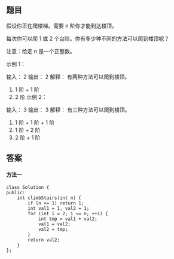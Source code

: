 ## 题目
假设你正在爬楼梯。需要 n 阶你才能到达楼顶。

每次你可以爬 1 或 2 个台阶。你有多少种不同的方法可以爬到楼顶呢？

注意：给定 n 是一个正整数。

示例 1：

输入： 2
输出： 2
解释： 有两种方法可以爬到楼顶。
1.  1 阶 + 1 阶
2.  2 阶
示例 2：

输入： 3
输出： 3
解释： 有三种方法可以爬到楼顶。
1.  1 阶 + 1 阶 + 1 阶
2.  1 阶 + 2 阶
3.  2 阶 + 1 阶

## 答案

#### 方法一
```
class Solution {
public:
    int climbStairs(int n) {
        if (n <= 1) return 1;
        int val1 = 1, val2 = 1;
        for (int i = 2; i <= n; ++i) {
            int tmp = val1 + val2;
            val1 = val2;
            val2 = tmp;
        }
        return val2;
    }  
};
```
